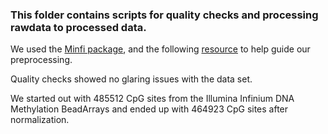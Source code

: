 ### This folder contains scripts for quality checks and processing rawdata to processed data.

We used the [Minfi package](https://bioconductor.org/packages/devel/bioc/manuals/minfi/man/minfi.pdf), and the following [resource](https://www.bioconductor.org/help/course-materials/2015/BioC2015/methylation450k.html) to help guide our preprocessing.

Quality checks showed no glaring issues with the data set. 

We started out with 485512 CpG sites from the Illumina Infinium DNA Methylation BeadArrays and ended up with 464923 CpG sites after normalization.